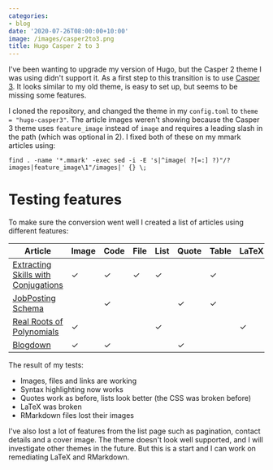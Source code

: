 ```yaml
---
categories:
- blog
date: '2020-07-26T08:00:00+10:00'
image: /images/casper2to3.png
title: Hugo Casper 2 to 3
---
```


I've been wanting to upgrade my version of Hugo, but the Casper 2 theme I was using didn't support it.
As a first step to this transition is to use [Casper 3](https://github.com/jonathanjanssens/hugo-casper3).
It looks similar to my old theme, is easy to set up, but seems to be missing some features.

I cloned the repository, and changed the theme in my `config.toml` to `theme = "hugo-casper3"`.
The article images weren't showing because the Casper 3 theme uses `feature_image` instead of `image` and requires a leading slash in the path (which was optional in 2).
I fixed both of these on my mmark articles using:

```
find . -name '*.mmark' -exec sed -i -E 's|^image( ?[=:] ?)"/?images|feature_image\1"/images|' {} \;
```

# Testing features

To make sure the conversion went well I created a list of articles using different features:


| Article                                                               | Image | Code | File | List | Quote | Table | LaTeX | RMarkdown |
|-----------------------------------------------------------------------|-------|------|------|------|-------|-------|-------|-----------|
| [Extracting Skills with Conjugations](/extract-skills-3-conjugations) | ✓     | ✓    | ✓    | ✓    |       | ✓     |       |           |
| [JobPosting Schema](/schema-jobposting)                               |       | ✓    |      |      | ✓     | ✓     |       |           |
| [Real Roots of Polynomials](/real-roots-of-polynomials)               | ✓     |      |      | ✓    |       |       | ✓     |           |
| [Blogdown](/blogdown)                                                 | ✓     | ✓    |      |      | ✓     |       |       |           |


The result of my tests:

* Images, files and links are working
* Syntax highlighting now works
* Quotes work as before, lists look better (the CSS was broken before)
* LaTeX was broken
* RMarkdown files lost their images

I've also lost a lot of features from the list page such as pagination, contact details and a cover image.
The theme doesn't look well supported, and I will investigate other themes in the future.
But this is a start and I can work on remediating LaTeX and RMarkdown.